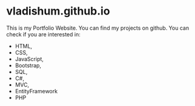 # vladishum.github.io
This is my Portfolio Website. You can find my projects on github. You can check if you are interested in:
- HTML,
- CSS,
- JavaScript,
- Bootstrap,
- SQL,
- C#,
- MVC,
- EntityFramework
- PHP

